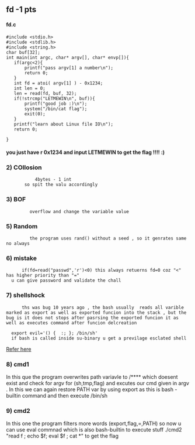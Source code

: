  ## fd -1 pts 
 
 
 #### fd.c
 ```
#include <stdio.h>
#include <stdlib.h>
#include <string.h>
char buf[32];
int main(int argc, char* argv[], char* envp[]){
	if(argc<2){
		printf("pass argv[1] a number\n");
		return 0;
	}
	int fd = atoi( argv[1] ) - 0x1234;
	int len = 0;
	len = read(fd, buf, 32);
	if(!strcmp("LETMEWIN\n", buf)){
		printf("good job :)\n");
		system("/bin/cat flag");
		exit(0);
	}
	printf("learn about Linux file IO\n");
	return 0;

} 

```

#### you just have r 0x1234 and input LETMEWIN to get the flag !!!! :)
 
 ### 2) COllosion 
               4bytes - 1 int 
	       so spit the valu accordingly
### 3) BOF
             overflow and change the variable value
### 5) Random
             the program uses rand() without a seed , so it genrates same no always
### 6) mistake
          if(fd=read("passwd",'r')<0) this always retuerns fd=0 coz "<" has higher priority than "="
	  u can give password and validate the chall 
### 7) shellshock
          ths was bug 10 years ago , the bash usually  reads all varible marked as export as well as exported funcion into the stack , but the bug is it does not stops after pasrsing the exported funcion it as well as executes command after funcion delcreation 
	  
	  export evil='() {  :; }; /bin/sh'
	  if bash is called inside su-binary u get a previlage esclated shell 
[Refer here](https://unix.stackexchange.com/questions/157329/what-does-env-x-command-bash-do-and-why-is-it-insecure)


### 8) cmd1 
  In this que the program  overwrites path variavle to /**** which doesent exist and check for argv for (sh,tmp,flag) and excutes our cmd given in argv . In this we can  again restore PATH var by using export as this is bash - builtin command and then execute /bin/sh

### 9) cmd2 
  In this one the  program  filters  more words  (export,flag,=,PATH)
  so now u can use eval commnad which is also bash-builtin to execute  stuff 
  ./cmd2 "read f ; echo \$f; eval \$f ; cat *"  to get the flag
